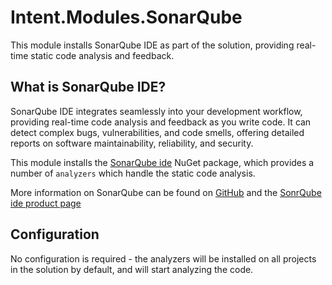 ﻿# Intent.Modules.SonarQube

This module installs SonarQube IDE as part of the solution, providing real-time static code analysis and feedback.

## What is SonarQube IDE?

SonarQube IDE integrates seamlessly into your development workflow, providing real-time code analysis and feedback as you write code. It can detect complex bugs, vulnerabilities, and code smells, offering detailed reports on software maintainability, reliability, and security.

This module installs the [SonarQube ide](https://www.sonarsource.com/products/sonarlint/features/visual-studio/) NuGet package, which provides a number of `analyzers` which handle the static code analysis.

More information on SonarQube can be found on [GitHub](https://github.com/SonarSource/sonar-dotnet) and the [SonrQube ide product page](https://github.com/SonarSource/sonar-dotnet)

## Configuration

No configuration is required - the analyzers will be installed on all projects in the solution by default, and will start analyzing the code.
